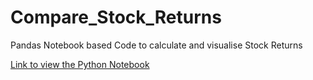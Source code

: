 # Compare_Stock_Returns
Pandas Notebook based Code to calculate and visualise Stock Returns

[Link to view the Python Notebook](https://nbviewer.jupyter.org/github/SiriusBrightstar/Compare_Stock_Returns/blob/main/Compare_Stock_Returns.ipynb)
